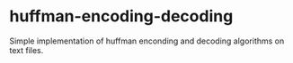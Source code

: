 # huffman-encoding-decoding
Simple implementation of huffman enconding and decoding algorithms on text files.

